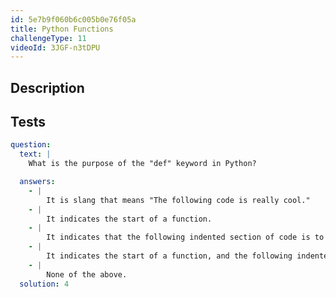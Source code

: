 ```yaml
---
id: 5e7b9f060b6c005b0e76f05a
title: Python Functions
challengeType: 11
videoId: 3JGF-n3tDPU
---
```


## Description
<section id='description'>

</section>

## Tests
<section id='tests'>

```yml
question:
  text: |
    What is the purpose of the "def" keyword in Python?

  answers:
    - |
        It is slang that means "The following code is really cool."
    - |
        It indicates the start of a function.
    - |
        It indicates that the following indented section of code is to be stored for later.
    - |
        It indicates the start of a function, and the following indented section of code is to be stored for later.
    - |
        None of the above.
  solution: 4
```

</section>
